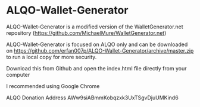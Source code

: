 # ALQO-Wallet-Generator
ALQO-Wallet-Generator is a modified version of the WalletGenerator.net repository (https://github.com/MichaelMure/WalletGenerator.net)

ALQO-Wallet-Generator is focused on ALQO only and can be downloaded on https://github.com/erfan007p/ALQO-Wallet-Generator/archive/master.zip to run a local copy for more security.

Download this from Github and open the index.html file directly from your computer

I recommended using Google Chrome

ALQO Donation Address AWw9siABmmKobqzxk3UxTSgvDjuUMKind6